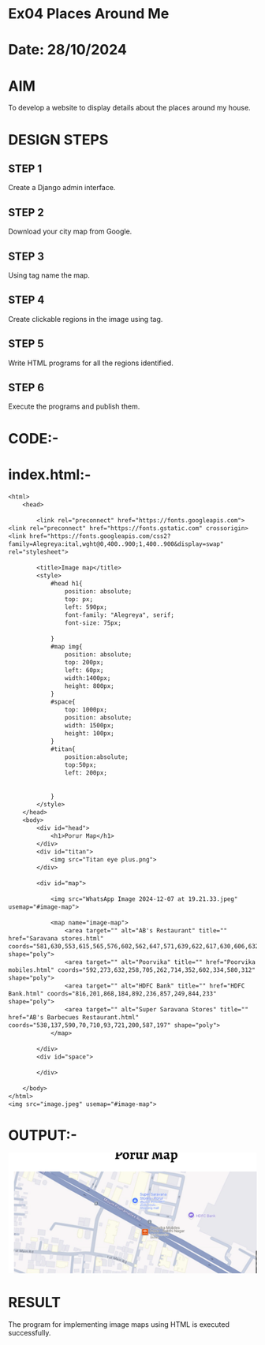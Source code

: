 # Ex04 Places Around Me
# Date: 28/10/2024
# AIM
To develop a website to display details about the places around my house.

# DESIGN STEPS
## STEP 1
Create a Django admin interface.

## STEP 2
Download your city map from Google.

## STEP 3
Using <map> tag name the map.

## STEP 4
Create clickable regions in the image using <area> tag.

## STEP 5
Write HTML programs for all the regions identified.

## STEP 6
Execute the programs and publish them.

# CODE:-

# index.html:-

    <html>
        <head>

            <link rel="preconnect" href="https://fonts.googleapis.com">
    <link rel="preconnect" href="https://fonts.gstatic.com" crossorigin>
    <link href="https://fonts.googleapis.com/css2?family=Alegreya:ital,wght@0,400..900;1,400..900&display=swap" rel="stylesheet">
            
            <title>Image map</title>
            <style>
                #head h1{
                    position: absolute;
                    top: px;
                    left: 590px;
                    font-family: "Alegreya", serif;
                    font-size: 75px;

                }
                #map img{
                    position: absolute;
                    top: 200px;
                    left: 60px;
                    width:1400px;
                    height: 800px;
                }
                #space{
                    top: 1000px;
                    position: absolute;
                    width: 1500px;
                    height: 100px;
                }
                #titan{
                    position:absolute;
                    top:50px;
                    left: 200px;


                }
            </style>
        </head>
        <body>
            <div id="head">
                <h1>Porur Map</h1>
            </div>
            <div id="titan">
                <img src="Titan eye plus.png">
            </div>

            <div id="map">
                            
                <img src="WhatsApp Image 2024-12-07 at 19.21.33.jpeg" usemap="#image-map">

                <map name="image-map">
                    <area target="" alt="AB's Restaurant" title="" href="Saravana stores.html" coords="581,630,553,615,565,576,602,562,647,571,639,622,617,630,606,632" shape="poly">
                    <area target="" alt="Poorvika" title="" href="Poorvika mobiles.html" coords="592,273,632,258,705,262,714,352,602,334,580,312" shape="poly">
                    <area target="" alt="HDFC Bank" title="" href="HDFC Bank.html" coords="816,201,868,184,892,236,857,249,844,233" shape="poly">
                    <area target="" alt="Super Saravana Stores" title="" href="AB's Barbecues Restaurant.html" coords="538,137,590,70,710,93,721,200,587,197" shape="poly">
                </map>

            </div>
            <div id="space">

            </div>
            
        </body>
    </html>
    <img src="image.jpeg" usemap="#image-map">

# OUTPUT:-
![Result](1.png)

# RESULT
The program for implementing image maps using HTML is executed successfully.
